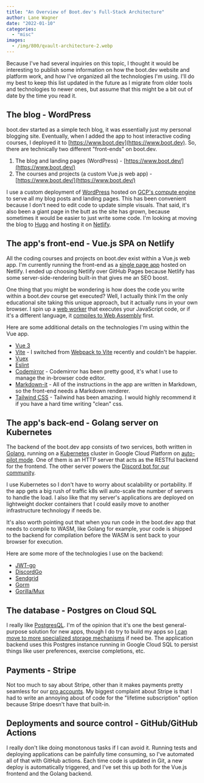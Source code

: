 ```yaml
---
title: "An Overview of Boot.dev's Full-Stack Architecture"
author: Lane Wagner
date: "2022-01-10"
categories:
  - "misc"
images:
  - /img/800/qvault-architecture-2.webp
---
```


Because I've had several inquiries on this topic, I thought it would be interesting to publish some information on how the boot.dev website and platform work, and how I've organized all the technologies I'm using. I'll do my best to keep this list updated in the future as I migrate from older tools and technologies to newer ones, but assume that this might be a bit out of date by the time you read it.

## The blog - WordPress

boot.dev started as a simple tech blog, it was essentially just my personal blogging site. Eventually, when I added the app to host interactive coding courses, I deployed it to [https://www.boot.dev](https://www.boot.dev). So, there are technically two different "front-ends" on boot.dev.

1. The blog and landing pages (WordPress) - [https://www.boot.dev/](https://www.boot.dev/)
2. The courses and projects (a custom Vue.js web app) - [https://www.boot.dev/](https://www.boot.dev/)

I use a custom deployment of [WordPress](https://wordpress.org/download/) hosted on [GCP's compute engine](https://cloud.google.com/compute) to serve all my blog posts and landing pages. This has been convenient because I don't need to edit code to update simple visuals. That said, it's also been a giant page in the butt as the site has grown, because sometimes it would be easier to just write some code. I'm looking at moving the blog to [Hugo](https://gohugo.io/) and hosting it on [Netlify](https://www.netlify.com/).

## The app's front-end - Vue.js SPA on Netlify

All the coding courses and projects on boot.dev exist within a Vue.js web app. I'm currently running the front-end as a [single page app](https://en.wikipedia.org/wiki/Single-page_application) hosted on Netlify. I ended up choosing Netlify over GitHub Pages because Netlify has some server-side-rendering built-in that gives me an SEO boost.

One thing that you might be wondering is how does the code you write within a boot.dev course get executed? Well, I actually think I'm the only educational site taking this unique approach, but it actually runs in your own browser. I spin up a [web worker](/golang/running-go-in-the-browser-wasm-web-workers/) that executes your JavaScript code, or if it's a different language, it [compiles to Web Assembly](/golang/running-go-in-the-browser-with-web-assembly-wasm/) first.

Here are some additional details on the technologies I'm using within the Vue app.

- [Vue 3](https://v3.vuejs.org/)
- [Vite](https://vitejs.dev/) - I switched from [Webpack to Vite](/javascript/migrating-vue-webpack-to-vitejs/) recently and couldn't be happier.
- [Vuex](https://vuex.vuejs.org/)
- [Eslint](https://eslint.org/)
- [Codemirror](https://codemirror.net/) - Codemirror has been pretty good, it's what I use to manage the in-browser code editor.
- [Markdown-it](https://github.com/markdown-it/markdown-it) - All of the instructions in the app are written in Markdown, so the front-end needs a Markdown renderer.
- [Tailwind CSS](https://tailwindcss.com/) - Tailwind has been amazing. I would highly recommend it if you have a hard time writing "clean" css.

## The app's back-end - Golang server on Kubernetes

The backend of the boot.dev app consists of two services, both written in [Golang](https://go.dev/), running on a [Kubernetes](https://kubernetes.io/) cluster in Google Cloud Platform on [auto-pilot mode](https://cloud.google.com/kubernetes-engine/docs/concepts/autopilot-overview). One of them is an HTTP server that acts as the RESTful backend for the frontend. The other server powers the [Discord bot for our community](/news/roles-qvault-discord-server/).

I use Kubernetes so I don't have to worry about scalability or portability. If the app gets a big rush of traffic k8s will auto-scale the number of servers to handle the load. I also like that my server's applications are deployed on lightweight docker containers that I could easily move to another infrastructure technology if needs be.

It's also worth pointing out that when you run code in the boot.dev app that needs to compile to WASM, like Golang for example, your code is shipped to the backend for compilation before the WASM is sent back to your browser for execution.

Here are some more of the technologies I use on the backend:

- [JWT-go](https://github.com/golang-jwt/jwt)
- [DiscordGo](https://github.com/bwmarrin/discordgo)
- [Sendgrid](https://sendgrid.com/)
- [Gorm](https://gorm.io/index.html)
- [Gorilla/Mux](https://github.com/gorilla/mux)

## The database - Postgres on Cloud SQL

I really like [PostgresQL](https://www.postgresql.org/). I'm of the opinion that it's one the best general-purpose solution for new apps, though I do try to build my apps so [I can move to more specialized storage mechanisms](/clean-code/death-taxes-and-database-migrations/) if need be. The application backend uses this Postgres instance running in Google Cloud SQL to persist things like user preferences, exercise completions, etc.

## Payments - Stripe

Not too much to say about Stripe, other than it makes payments pretty seamless for our [pro accounts](https://www.boot.dev/pricing). My biggest complaint about Stripe is that I had to write an annoying about of code for the "lifetime subscription" option because Stripe doesn't have that built-in.

## Deployments and source control - GitHub/GitHub Actions

I really don't like doing monotonous tasks if I can avoid it. Running tests and deploying applications can be painfully time consuming, so I've automated all of that with GitHub actions. Each time code is updated in Git, a new deploy is automatically triggered, and I've set this up both for the Vue.js frontend and the Golang backend.
